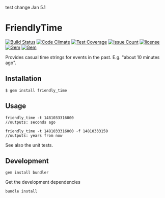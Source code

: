 test change Jan 5.1

# FriendlyTime

[![Build Status](https://travis-ci.org/bellabling/friendly-time-ruby.svg?branch=master)](https://travis-ci.org/bellabling/friendly-time-ruby)
[![Code Climate](https://codeclimate.com/github/bellabling/friendly-time-ruby/badges/gpa.svg)](https://codeclimate.com/github/bellabling/friendly-time-ruby)
[![Test Coverage](https://codeclimate.com/github/bellabling/friendly-time-ruby/badges/coverage.svg)](https://codeclimate.com/github/bellabling/friendly-time-ruby/coverage)
[![Issue Count](https://codeclimate.com/github/bellabling/friendly-time-ruby/badges/issue_count.svg)](https://codeclimate.com/github/bellabling/friendly-time-ruby)
[![license](https://img.shields.io/github/license/bellabling/friendly-time-ruby.svg)]()
[![Gem](https://img.shields.io/gem/v/friendly_time.svg)](https://rubygems.org/gems/friendly_time)
[![Gem](https://img.shields.io/gem/dt/friendly_time.svg)](https://rubygems.org/gems/friendly_time)

Provides casual time strings for events in the past. E.g. "about 10 minutes ago".

## Installation

    $ gem install friendly_time

## Usage

	friendly_time -t 1481033316000
	//outputs: seconds ago
	
	friendly_time -t 1481033316000 -f 14810333150
	//outputs: years from now

	
See also the unit tests.

## Development

	gem install bundler

Get the development dependencies

	bundle install
